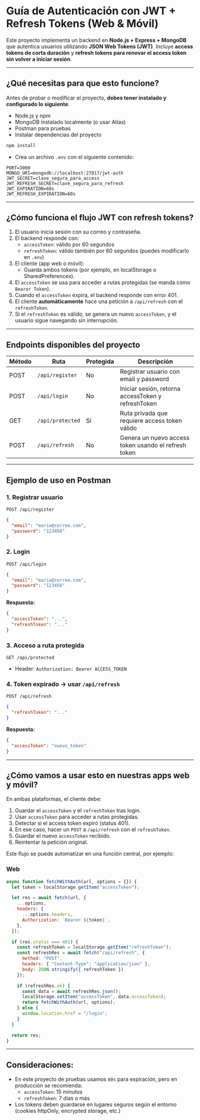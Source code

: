 # Guía de Autenticación con JWT + Refresh Tokens (Web & Móvil)

Este proyecto implementa un backend en **Node.js + Express + MongoDB** que autentica usuarios utilizando **JSON Web Tokens (JWT)**. Incluye **access tokens de corta duración** y **refresh tokens para renovar el access token sin volver a iniciar sesión**.

---

## ¿Qué necesitas para que esto funcione?

Antes de probar o modificar el proyecto, **debes tener instalado y configurado lo siguiente**:

- Node.js y npm 
- MongoDB instalado localmente (o usar Atlas)
- Postman para pruebas
- Instalar dependencias del proyecto
```bash
npm install
```
- Crea un archivo `.env` con el siguiente contenido:
```env
PORT=3000
MONGO_URI=mongodb://localhost:27017/jwt-auth
JWT_SECRET=clave_segura_para_access
JWT_REFRESH_SECRET=clave_segura_para_refresh
JWT_EXPIRATION=60s
JWT_REFRESH_EXPIRATION=60s
```

---

## ¿Cómo funciona el flujo JWT con refresh tokens?

1. El usuario inicia sesión con su correo y contraseña.
2. El backend responde con:
   - `accessToken`: válido por 60 segundos
   - `refreshToken`: válido también por 60 segundos (puedes modificarlo en `.env`)
3. El cliente (app web o móvil):
   - Guarda ambos tokens (por ejemplo, en localStorage o SharedPreferences).
4. El `accessToken` se usa para acceder a rutas protegidas (se manda como `Bearer Token`).
5. Cuando el `accessToken` expira, el backend responde con error 401.
6. El cliente **automáticamente** hace una petición a `/api/refresh` con el `refreshToken`.
7. Si el `refreshToken` es válido, se genera un nuevo `accessToken`, y el usuario sigue navegando sin interrupción.

---

## Endpoints disponibles del proyecto

| Método | Ruta                | Protegida | Descripción                                     |
|--------|---------------------|-----------|-------------------------------------------------|
| POST   | `/api/register`     | No        | Registrar usuario con email y password          |
| POST   | `/api/login`        | No        | Iniciar sesión, retorna accessToken y refreshToken |
| GET    | `/api/protected`    | Sí        | Ruta privada que requiere access token válido   |
| POST   | `/api/refresh`      | No        | Genera un nuevo access token usando el refresh token |

---

## Ejemplo de uso en Postman

### 1. Registrar usuario
`POST /api/register`
```json
{
  "email": "maria@correo.com",
  "password": "123456"
}
```

### 2. Login
`POST /api/login`
```json
{
  "email": "maria@correo.com",
  "password": "123456"
}
```
**Respuesta:**
```json
{
  "accessToken": "...",
  "refreshToken": "..."
}
```

### 3. Acceso a ruta protegida
`GET /api/protected`
- Header: `Authorization: Bearer ACCESS_TOKEN`

### 4. Token expirado → usar `/api/refresh`
`POST /api/refresh`
```json
{
  "refreshToken": "..."
}
```
**Respuesta:**
```json
{
  "accessToken": "nuevo_token"
}
```

---

## ¿Cómo vamos a usar esto en nuestras apps web y móvil?

En ambas plataformas, el cliente debe:
1. Guardar el `accessToken` y el `refreshToken` tras login.
2. Usar `accessToken` para acceder a rutas protegidas.
3. Detectar si el access token expiró (status 401).
4. En ese caso, hacer un `POST` a `/api/refresh` con el `refreshToken`.
5. Guardar el nuevo `accessToken` recibido.
6. Reintentar la petición original.

Este flujo se puede automatizar en una función central, por ejemplo:

### Web 
```js
async function fetchWithAuth(url, options = {}) {
  let token = localStorage.getItem("accessToken");

  let res = await fetch(url, {
    ...options,
    headers: {
      ...options.headers,
      Authorization: `Bearer ${token}`,
    },
  });

  if (res.status === 401) {
    const refreshToken = localStorage.getItem("refreshToken");
    const refreshRes = await fetch("/api/refresh", {
      method: "POST",
      headers: { "Content-Type": "application/json" },
      body: JSON.stringify({ refreshToken })
    });

    if (refreshRes.ok) {
      const data = await refreshRes.json();
      localStorage.setItem("accessToken", data.accessToken);
      return fetchWithAuth(url, options);
    } else {
      window.location.href = "/login";
    }
  }

  return res;
}
```

---

## Consideraciones:

- En este proyecto de pruebas usamos `60s` para expiración, pero en producción se recomienda:
  - `accessToken`: 15 minutos
  - `refreshToken`: 7 días o más
- Los tokens deben guardarse en lugares seguros según el entorno (cookies httpOnly, encrypted storage, etc.)
